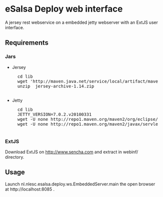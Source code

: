 eSalsa Deploy web interface
===========================

A jersey rest webservice on a embedded jetty webserver with an ExtJS user interface.

Requirements
------------

### Jars

* Jersey
    <pre>
    cd lib
    wget 'http://maven.java.net/service/local/artifact/maven/redirect?r=releases&g=com.sun.jersey&a=jersey-archive&v=1.14&e=zip'
    unzip  jersey-archive-1.14.zip
    </pre>
* Jetty
    <pre>
    cd lib
    JETTY_VERSION=7.0.2.v20100331
    wget -U none http://repo1.maven.org/maven2/org/eclipse/jetty/aggregate/jetty-all/$JETTY_VERSION/jetty-all-$JETTY_VERSION.jar
    wget -U none http://repo1.maven.org/maven2/javax/servlet/servlet-api/2.5/servlet-api-2.5.jar
    </pre>

### ExtJS

Download ExtJS on http://www.sencha.com and extract in webinf/ directory.

Usage
-----

Launch nl.nlesc.esalsa.deploy.ws.EmbeddedServer.main the open browser at http://localhost:8085 .